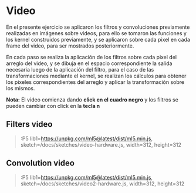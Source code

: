 # Video
En el presente ejercicio se aplicaron los filtros y convoluciones previamente realizadas en imágenes sobre videos, para ello se tomaron las funciones y los kernel construidos previamente, y se aplicaron sobre cada pixel en cada frame del video, para ser mostrados posteriormente.

En cada paso se realiza la aplicación de los filtros sobre cada pixel del arreglo del video, y se dibuja en el espacio correspondiente la salida necesaria luego de la aplicación del filtro, para el caso de las transformaciones mediante el kernel, se realizan los cálculos para obtener los pixeles correspondientes del arreglo y aplicar la transformación sobre los mismos.

**Nota:** El video comienza dando **click en el cuadro negro** y los filtros se pueden cambiar con click en la **tecla n**
## Filters video
> :P5 lib1=https://unpkg.com/ml5@latest/dist/ml5.min.js, sketch=/docs/sketches/video-hardware.js, width=312, height=312

## Convolution video
> :P5 lib1=https://unpkg.com/ml5@latest/dist/ml5.min.js, sketch=/docs/sketches/video2-hardware.js, width=312, height=312
